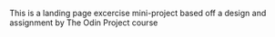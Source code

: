 This is a landing page excercise mini-project based off a design and assignment by The Odin Project course
